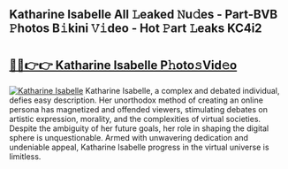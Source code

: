 ## Katharine Isabelle All 𝙻eaked 𝙽u𝚍es - Part-BVB 𝙿hotos B𝚒kini 𝚅𝚒deo - Hot 𝙿art 𝙻eaks KC4i2

# <h2><a href="http://ld3bx3u.urlbe.top/?page=Katharine+Isabelle">🔗🔗👉👉 Katharine Isabelle P𝚑oto𝚜Vid𝚎o</a></h2>

[![Katharine Isabelle](https://i.imgur.com/eBuTRDB.gif)](http://ld3bx3u.urlbe.top/?page=Katharine+Isabelle)
Katharine Isabelle, a complex and debated individual, defies easy description. Her unorthodox method of creating an online persona has magnetized and offended viewers, stimulating debates on artistic expression, morality, and the complexities of virtual societies. Despite the ambiguity of her future goals, her role in shaping the digital sphere is unquestionable. Armed with unwavering dedication and undeniable appeal, Katharine Isabelle progress in the virtual universe is limitless.
